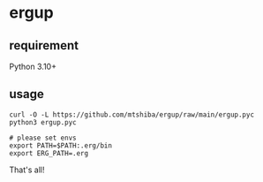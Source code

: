 # ergup

## requirement

Python 3.10+

## usage

```console
curl -O -L https://github.com/mtshiba/ergup/raw/main/ergup.pyc
python3 ergup.pyc

# please set envs
export PATH=$PATH:.erg/bin
export ERG_PATH=.erg
```

That's all!
